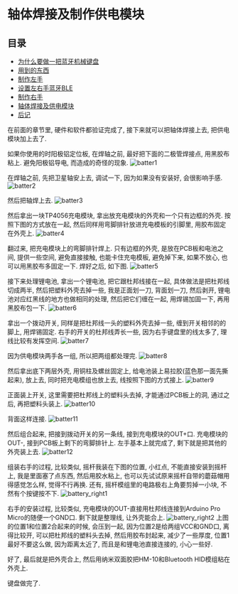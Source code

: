 # 轴体焊接及制作供电模块

## 目录
* [为什么要做一把蓝牙机械键盘](./chapter1_cn.md)
* [用到的东西](./chapter2_cn.md)
* [制作左手](./chapter3_cn.md)
* [设置左右手蓝牙BLE](./chapter4_cn.md)
* [制作右手](./chapter5_cn.md)
* [轴体焊接及供电模块](./chapter6_cn.md)
* [后记](./chapter_tips_cn.md)

在前面的章节里, 硬件和软件都验证完成了, 接下来就可以把轴体焊接上去, 把供电模块加上去了.

如果你使用的时阳极铝定位板, 在焊轴之前, 最好把下面的二极管焊接点, 用黑胶布粘上. 避免阳极铝导电, 而造成的奇怪的现象.
![batter1](./pic/battery1.jpg)

在焊轴之前, 先把卫星轴安上去, 调试一下, 因为如果没有安装好, 会很影响手感.
![batter2](./pic/battery2.jpg)

然后把轴焊上去.
![batter3](./pic/battery3.jpg)

然后拿出一块TP4056充电模块, 拿出放充电模块的外壳和一个只有边框的外壳. 按照下图的方式放在一起, 然后同样用弯脚排针放进充电模板的引脚里, 用胶布固定在外壳上.
![batter4](./pic/battery4.jpg)

翻过来, 把充电模块上的弯脚排针焊上. 只有边框的外壳, 是放在PCB板和电池之间, 提供一些空间, 避免直接接触, 也能卡住充电模板, 避免掉下来, 如果不放心, 也可以用黑胶布多固定一下. 焊好之后, 如下图.
![batter5](./pic/battery5.jpg)

接下来处理锂电池, 拿出一个锂电池, 把它跟杜邦线接在一起, 具体做法是把杜邦线切成两半, 然后把塑料外壳去掉一些, 我是正面划一刀, 背面划一刀, 然后剥开, 锂电池对应红黑线的地方也做相同的处理, 然后把它们缠在一起, 用焊锡加固一下, 再用黑胶布包一下.
![batter6](./pic/battery6.jpg)
 
拿出一个拨动开关, 同样是把杜邦线一头的塑料外壳去掉一些, 缠到开关相邻的的脚上, 用焊锡固定. 右手的开关的杜邦线弄长一些, 因为右手键盘里的线太多了, 理线比较有发挥空间.
![batter7](./pic/battery7.jpg)

因为供电模块两手各一组, 所以把两组都处理完.
![batter8](./pic/battery8.jpg)

然后拿出底下两层外壳, 用铜柱及螺丝固定上, 给电池装上易拉胶(蓝色那一面先撕起来), 放上去, 同时把充电模组也放上去, 线按照下图的方式接上.
![batter9](./pic/battery9.jpg)

正面装上开关, 这里需要把杜邦线上的塑料头去掉, 才能通过PCB板上的洞, 通过之后, 再把塑料头装上.
![batter10](./pic/battery10.jpg)

背面这样连接.
![batter11](./pic/battery11.jpg)

然后组合起来, 把接到拨动开关的另一条线, 接到充电模块的OUT+口. 充电模块的OUT-, 接到PCB板上剩下的弯脚排针上. 左手基本上就完成了, 剩下就是把其他的外壳装上去.
![batter12](./pic/battery12.jpg)

组装右手的过程, 比较类似, 摇杆我装在下图的位置, 小红点, 不能直接安装到摇杆上, 我是里面塞了点东西, 然后用胶水粘上, 也可以先试试原来摇杆自带的蘑菇帽用得感觉怎么样, 觉得不行再换. 还有, 摇杆模组里的电路极右上角要剪掉一小块, 不然有个按键按不下.
![battery_right1](./pic/battery_right1.jpg)

右手的安装过程, 比较类似, 充电模块的OUT-直接用杜邦线连接到Arduino Pro Micro的随便一个GND口. 剩下就是整理线, 让外壳能合上.
![battery_right2](./pic/battery_right2.jpg)
上图的位置1和位置2合起来的时候, 会压到一起, 因为位置2是给两组VCC和GND口, 离得比较开, 可以把杜邦线的塑料头去掉, 然后用胶布封起来, 减少了一些厚度, 位置1最好不要这么做, 因为距离太近了, 而且是和锂电池直接连接的, 小心一些好.


好了, 最后就是把外壳合上, 然后用纳米双面胶把HM-10和Bluetooth HID模组粘在外壳上.

键盘做完了.



